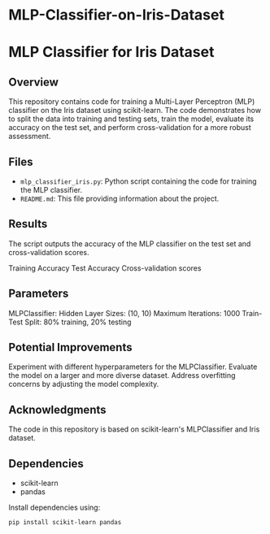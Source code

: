 # MLP-Classifier-on-Iris-Dataset
# MLP Classifier for Iris Dataset

## Overview

This repository contains code for training a Multi-Layer Perceptron (MLP) classifier on the Iris dataset using scikit-learn. The code demonstrates how to split the data into training and testing sets, train the model, evaluate its accuracy on the test set, and perform cross-validation for a more robust assessment.

## Files

- `mlp_classifier_iris.py`: Python script containing the code for training the MLP classifier.
- `README.md`: This file providing information about the project.

## Results
The script outputs the accuracy of the MLP classifier on the test set and cross-validation scores.

Training Accuracy
Test Accuracy
Cross-validation scores

## Parameters
MLPClassifier:
Hidden Layer Sizes: (10, 10)
Maximum Iterations: 1000
Train-Test Split: 80% training, 20% testing

## Potential Improvements
Experiment with different hyperparameters for the MLPClassifier.
Evaluate the model on a larger and more diverse dataset.
Address overfitting concerns by adjusting the model complexity.

## Acknowledgments
The code in this repository is based on scikit-learn's MLPClassifier and Iris dataset.

## Dependencies
- scikit-learn
- pandas

Install dependencies using:

```bash
pip install scikit-learn pandas
